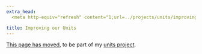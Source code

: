 ```yaml
---
extra_head:
  <meta http-equiv="refresh" content="1;url=../projects/units/improving_our_units.html" />

title: Improving our Units
---
```


[This page has moved](../projects/units/improving_our_units.html), to be part of
my [units project](../projects/units).
